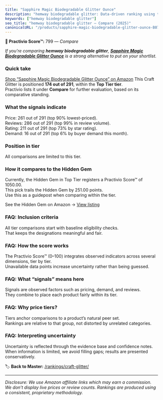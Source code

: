 ```yaml
---
title: "Sapphire Magic Biodegradable Glitter Ounce"
description: "hemway biodegradable glitter: Data-driven ranking using the Practivio Score™. Positioned by quality, value, demand, findability, momentum."
keywords: ["hemway biodegradable glitter"]
seo_title: "hemway biodegradable glitter — Compare (2025)"
canonicalURL: "/products/sapphire-magic-biodegradable-glitter-ounce-B07QZTG1T4/"
---
```


**🛒 Practivio Score™:** 799 — _Compare_


*If you're comparing **hemway biodegradable glitter**, **[Sapphire Magic Biodegradable Glitter Ounce](https://www.amazon.com/dp/B07QZTG1T4?tag=practivio-20)** is a strong alternative to put on your shortlist.*
### Quick take
[Shop “Sapphire Magic Biodegradable Glitter Ounce” on Amazon](https://www.amazon.com/dp/B07QZTG1T4?tag=practivio-20)
This Craft Glitter is positioned **174 out of 291**, within the **Top Tier tier**.  
Practivio lists it under **Compare** for further evaluation, based on its comparative standing.

### What the signals indicate
Price: 261 out of 291 (top 90% lowest-priced).  
Reviews: 286 out of 291 (top 99% in review volume).  
Rating: 211 out of 291 (top 73% by star rating).  
Demand: 16 out of 291 (top 6% by buyer demand this month).

### Position in tier
All comparisons are limited to this tier.

### How it compares to the Hidden Gem
Currently, the Hidden Gem in Top Tier registers a Practivio Score™ of 1050.00.  
This pick trails the Hidden Gem by 251.00 points.  
Use this as a guidepost when comparing within the tier.  

See the Hidden Gem on Amazon → [View listing](https://www.amazon.com/dp/B073PXWWJG?tag=practivio-20)

### FAQ: Inclusion criteria
All tier comparisons start with baseline eligibility checks.  
That keeps the designations meaningful and fair.

### FAQ: How the score works
The Practivio Score™ (0–100) integrates observed indicators across several dimensions, tier by tier.  
Unavailable data points increase uncertainty rather than being guessed.

### FAQ: What “signals” means here
Signals are observed factors such as pricing, demand, and reviews.  
They combine to place each product fairly within its tier.

### FAQ: Why price tiers?
Tiers anchor comparisons to a product’s natural peer set.  
Rankings are relative to that group, not distorted by unrelated categories.

### FAQ: Interpreting uncertainty
Uncertainty is reflected through the evidence base and confidence notes.  
When information is limited, we avoid filling gaps; results are presented conservatively.

<!-- Missing template for Compare/CompareWithinPriceClass -->


🏷️ **Back to Master:** [/rankings/craft-glitter/](/rankings/craft-glitter/)

---
_Disclosure: We use Amazon affiliate links which may earn a commission. We don’t display live prices or review counts. Rankings are produced using a consistent, proprietary methodology._
